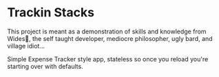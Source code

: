 # Trackin Stacks

This project is meant as a demonstration of skills and knowledge from Wides🎸, the self taught developer,
mediocre philosopher, ugly bard, and village idiot...

Simple Expense Tracker style app, stateless so once you reload you're starting over with defaults.
